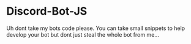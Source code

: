 # Discord-Bot-JS

Uh dont take my bots code please. You can take small snippets to help develop your bot but dont just steal the whole bot from me...
